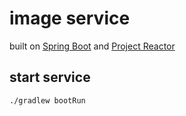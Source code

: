 # image service

built on [Spring Boot](https://spring.io/projects/spring-boot) and [Project Reactor](https://projectreactor.io/)

## start service

```shell
./gradlew bootRun
```
